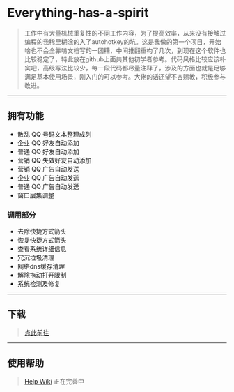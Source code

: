 # Everything-has-a-spirit
> 工作中有大量机械重复性的不同工作内容，为了提高效率，从来没有接触过编程的我稀里糊涂的入了autohotkey的坑。这是我做的第一个项目，开始啥也不会全靠啃文档写的一团糟，中间推翻重构了几次，到现在这个软件也比较稳定了，特此放在github上面共其他初学者参考。代码风格比较应该朴实吧，高级写法比较少，每一段代码都尽量注释了，涉及的方面也就是足够满足基本使用场景，刚入门的可以参考。大佬的话还望不吝赐教，积极参与改进。
---
## 拥有功能
* 散乱 QQ 号码文本整理成列
* 企业 QQ 好友自动添加
* 普通 QQ 好友自动添加
* 营销 QQ 失效好友自动添加
* 营销 QQ 广告自动发送
* 企业 QQ 广告自动发送
* 普通 QQ 广告自动发送
* 窗口层集调整
### 调用部分
* 去除快捷方式箭头
* 恢复快捷方式箭头
* 查看系统详细信息
* 冗沉垃圾清理
* 网络dns缓存清理
* 解除拖动打开限制
* 系统检测及修复
---
## 下载
> [点此前往](https://github.com/QL-boy/AutoHotKey-Everything-has-a-spirit/blob/master/Download.md)
---
## 使用帮助
> [Help Wiki](https://github.com/QL-boy/AutoHotKey-Everything-has-a-spirit/wiki)
正在完善中
